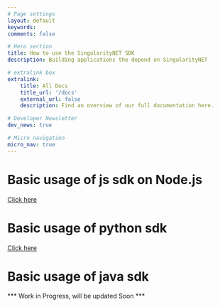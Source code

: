 ```yaml
---
# Page settings
layout: default
keywords:
comments: false

# Hero section
title: How to use the SingularityNET SDK
description: Building applications the depend on SingularityNET

# extralink box
extralink:
    title: All Docs
    title_url: '/docs'
    external_url: false
    description: Find an overview of our full documentation here.

# Developer Newsletter
dev_news: true

# Micro navigation
micro_nav: true
---
```


# Basic usage of js sdk on Node.js
[Click here](https://github.com/singnet/snet-code-examples/tree/master/nodejs/client)

# Basic usage of python sdk 
[Click here](https://github.com/singnet/snet-cli/blob/master/packages/sdk/testcases/functional_tests/test_sdk_client.py)

# Basic usage of java sdk 
*** Work in Progress, will be updated Soon ***